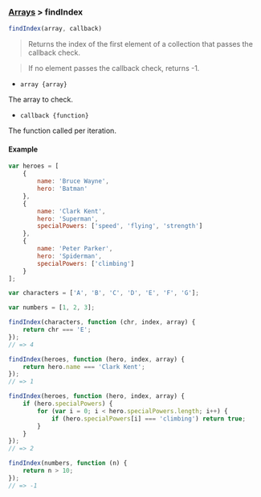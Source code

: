 ### [Arrays](../) > findIndex

```js
findIndex(array, callback)
```

> Returns the index of the first element of a collection that passes the callback check.

> If no element passes the callback check, returns -1.

- <code>array {array}</code>

The array to check.

- <code>callback {function}</code>

The function called per iteration.

#### Example
```js
var heroes = [
    {
        name: 'Bruce Wayne',
        hero: 'Batman'
    },
    {
        name: 'Clark Kent',
        hero: 'Superman',
        specialPowers: ['speed', 'flying', 'strength']
    },
    {
        name: 'Peter Parker',
        hero: 'Spiderman',
        specialPowers: ['climbing']
    }
];

var characters = ['A', 'B', 'C', 'D', 'E', 'F', 'G'];

var numbers = [1, 2, 3];

findIndex(characters, function (chr, index, array) {
    return chr === 'E';
});
// => 4

findIndex(heroes, function (hero, index, array) {
    return hero.name === 'Clark Kent';
});
// => 1

findIndex(heroes, function (hero, index, array) {
    if (hero.specialPowers) {
        for (var i = 0; i < hero.specialPowers.length; i++) {
            if (hero.specialPowers[i] === 'climbing') return true;
        }
    }
});
// => 2

findIndex(numbers, function (n) {
    return n > 10;
});
// => -1
```
